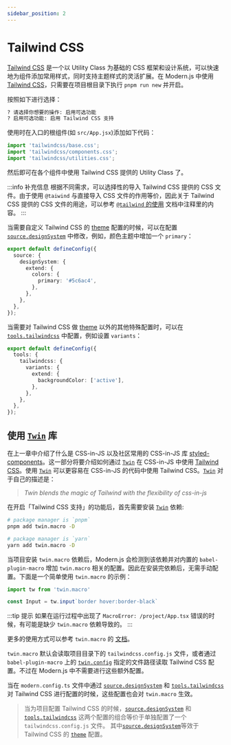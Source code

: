 ```yaml
---
sidebar_position: 2
---
```


# Tailwind CSS

[Tailwind CSS](https://tailwindcss.com/) 是一个以 Utility Class 为基础的 CSS 框架和设计系统，可以快速地为组件添加常用样式，同时支持主题样式的灵活扩展。在 Modern.js 中使用 [Tailwind CSS](https://tailwindcss.com/)，只需要在项目根目录下执行 `pnpm run new` 并开启。

按照如下进行选择：

```bash
? 请选择你想要的操作: 启用可选功能
? 启用可选功能: 启用 Tailwind CSS 支持
```

使用时在入口的根组件(如 `src/App.jsx`)添加如下代码：

```js
import 'tailwindcss/base.css';
import 'tailwindcss/components.css';
import 'tailwindcss/utilities.css';
```

然后即可在各个组件中使用 Tailwind CSS 提供的 Utility Class 了。

:::info 补充信息
根据不同需求，可以选择性的导入 Tailwind CSS 提供的 CSS 文件。由于使用 `@taiwind` 与直接导入 CSS 文件的作用等价，因此关于 Tailwind CSS 提供的 CSS 文件的用途，可以参考 [`@tailwind` 的使用](https://tailwindcss.com/docs/functions-and-directives#tailwind) 文档中注释里的内容。
:::

当需要自定义 Tailwind CSS 的 [theme](https://tailwindcss.com/docs/theme) 配置的时候，可以在配置 [`source.designSystem`](/docs/configure/app/source/design-system) 中修改，例如，颜色主题中增加一个 `primary`：

```typescript title="modern.config.ts"
export default defineConfig({
  source: {
    designSystem: {
      extend: {
        colors: {
          primary: '#5c6ac4',
        },
      },
    },
  },
});
```

当需要对 Tailwind CSS 做 [theme](https://tailwindcss.com/docs/theme) 以外的其他特殊配置时，可以在 [`tools.tailwindcss`](/docs/configure/app/tools/tailwindcss) 中配置，例如设置 `variants`：

```typescript title="modern.config.ts"
export default defineConfig({
  tools: {
    tailwindcss: {
      variants: {
        extend: {
          backgroundColor: ['active'],
        },
      },
    },
  },
});
```

## 使用 [`Twin`](https://github.com/ben-rogerson/twin.macro) 库

在上一章中介绍了什么是 CSS-in-JS 以及社区常用的 CSS-in-JS 库 [styled-components](https://styled-components.com/)。这一部分将要介绍如何通过 [`Twin`](https://github.com/ben-rogerson/twin.macro) 在 CSS-in-JS 中使用 [Tailwind CSS](https://tailwindcss.com/)。使用 [`Twin`](https://github.com/ben-rogerson/twin.macro) 可以更容易在 CSS-in-JS 的代码中使用 Tailwind CSS。[`Twin`](https://github.com/ben-rogerson/twin.macro) 对于自己的描述是：

> *Twin blends the magic of Tailwind with the flexibility of css-in-js*

在开启「Tailwind CSS 支持」的功能后，首先需要安装 [`Twin`](https://github.com/ben-rogerson/twin.macro) 依赖:

``` bash
# package manager is `pnpm`
pnpm add twin.macro -D

# package manager is `yarn`
yarn add twin.macro -D
```

当项目安装 `twin.macro` 依赖后，Modern.js 会检测到该依赖并对内置的 `babel-plugin-macro` 增加 `twin.macro` 相关的配置。因此在安装完依赖后，无需手动配置。下面是一个简单使用 `twin.macro` 的示例：

``` js
import tw from 'twin.macro'

const Input = tw.input`border hover:border-black`
```

:::tip 提示
如果在运行过程中出现了 `MacroError: /project/App.tsx` 错误的时候，有可能是缺少 `twin.macro` 依赖导致的。
:::

更多的使用方式可以参考 `twin.macro` 的 [文档](https://github.com/ben-rogerson/twin.macro/blob/master/docs/index.md)。

`twin.macro` 默认会读取项目目录下的 `tailwindcss.config.js` 文件，或者通过 `babel-plugin-macro` 上的 [`twin.config`](https://github.com/ben-rogerson/twin.macro/blob/master/docs/options.md#options) 指定的文件路径读取 Tailwind CSS 配置。不过在 Modern.js 中不需要进行这些额外配置。

当在 `modern.config.ts` 文件中通过 [`source.designSystem`](/docs/configure/app/source/design-system) 和  [`tools.tailwindcss`](/docs/configure/app/tools/tailwindcss) 对 Tailwind CSS 进行配置的时候，这些配置也会对 `twin.macro` 生效。
> 当为项目配置 Tailwind CSS 的时候，[`source.designSystem`](/docs/configure/app/source/design-system) 和  [`tools.tailwindcss`](/docs/configure/app/tools/tailwindcss) 这两个配置的组合等价于单独配置了一个 `tailwindcss.config.js` 文件。
> 其中[`source.designSystem`](/docs/configure/app/source/design-system)等效于 Tailwind CSS 的 [`theme`](https://v2.tailwindcss.com/docs/configuration#theme) 配置。



